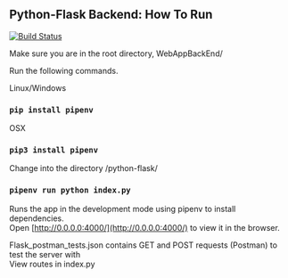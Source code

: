 ## Python-Flask Backend: How To Run
[![Build Status](https://travis-ci.com/kramsey458/WebAppBackEnd.svg?branch=vertical-prototype)](https://travis-ci.com/kramsey458/WebAppBackEnd)

Make sure you are in the root directory, WebAppBackEnd/  

Run the following commands.  

Linux/Windows
### `pip install pipenv`
OSX
### `pip3 install pipenv`
Change into the directory /python-flask/
### `pipenv run python index.py`
Runs the app in the development mode using pipenv to install dependencies.<br>
Open [http://0.0.0.0:4000/](http://0.0.0.0:4000/) to view it in the browser. 

Flask_postman_tests.json contains GET and POST requests (Postman) to test the server with  
View routes in index.py
